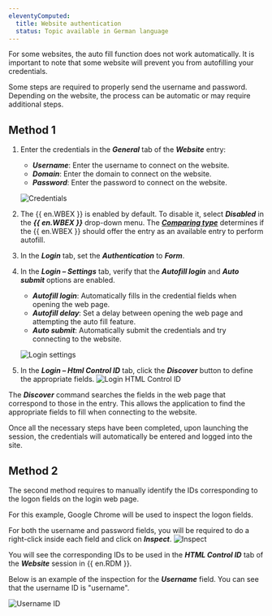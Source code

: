 ```yaml
---
eleventyComputed:
  title: Website authentication
  status: Topic available in German language
---
```

For some websites, the auto fill function does not work automatically. It is important to note that some website will prevent you from autofilling your credentials.

Some steps are required to properly send the username and password. Depending on the website, the process can be automatic or may require additional steps.

## Method 1

1. Enter the credentials in the ***General*** tab of the ***Website*** entry:
    * ***Username***: Enter the username to connect on the website.
    * ***Domain***: Enter the domain to connect on the website.
    * ***Password***: Enter the password to connect on the website.

   ![Credentials](https://cdnweb.devolutions.net/docs/docs_en_kb_KB4606.png)

1. The {{ en.WBEX }} is enabled by default. To disable it, select ***Disabled*** in the ***{{ en.WBEX }}*** drop-down menu. The [***Comparing type***](/kb/workspace-browser-extension/how-to-articles/urls-comparing-types/) determines if the {{ en.WBEX }} should offer the entry as an available entry to perform autofill.
1. In the ***Login*** tab, set the ***Authentication*** to ***Form***.
1. In the ***Login – Settings*** tab, verify that the ***Autofill login*** and ***Auto submit*** options are enabled.
    * ***Autofill login***: Automatically fills in the credential fields when opening the web page.
    * ***Autofill delay***: Set a delay between opening the web page and attempting the auto fill feature.
    * ***Auto submit***: Automatically submit the credentials and try connecting to the website.

   ![Login settings](https://cdnweb.devolutions.net/docs/docs_en_kb_KB4607.png)

1. In the ***Login – Html Control ID*** tab, click the ***Discover*** button to define the appropriate fields.
![Login HTML Control ID](https://cdnweb.devolutions.net/docs/docs_en_kb_KB4608.png)

The ***Discover*** command searches the fields in the web page that correspond to those in the entry. This allows the application to find the appropriate fields to fill when connecting to the website.

Once all the necessary steps have been completed, upon launching the session, the credentials will automatically be entered and logged into the site.

## Method 2
The second method requires to manually identify the IDs corresponding to the logon fields on the login web page.

For this example, Google Chrome will be used to inspect the logon fields.

For both the username and password fields, you will be required to do a right-click inside each field and click on ***Inspect***.
![Inspect](https://cdnweb.devolutions.net/docs/docs_en_kb_KB4107.png)

You will see the corresponding IDs to be used in the ***HTML Control ID*** tab of the ***Website*** session in {{ en.RDM }}.

Below is an example of the inspection for the ***Username*** field. You can see that the username ID is "username".

![Username ID](https://cdnweb.devolutions.net/docs/docs_en_kb_KB4108.png)

